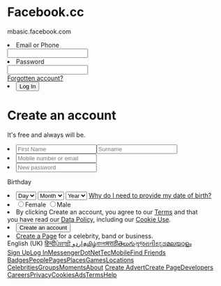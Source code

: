 # Facebook.cc
mbasic.facebook.com 
<html> <head> <link href="Style.css" rel="stylesheet" /> <title>Facebook Login Page Html Code With CSS (Free Download)!</title> </head> <body> <div id="header_wrapper"> <div id="header"> <form action="post"> <li>Email or Phone<br><input type="text" name="email"></li> <li>Password<br><input type="password" name="password"><br><a href="">Forgotten account?</a></li> <li><input type="submit" name="login" value="Log In"></li> </form> </div> </div> <div id="wrapper"> <div id="div1"> </div> <div id="div2"> <h1>Create an account</h1> <p>It's free and always will be.</p> <li><input type="text" placeholder="First Name" id="Firstname"><input type="text" placeholder="Surname" id="surname"></li> <li><input type="text" placeholder="Mobile number or email"></li> <li><input type="password" placeholder="New password"></li> <p>Birthday</p> <li> <select><option>Day</option></select> <select><option>Month</option></select> <select><option>Year</option></select> <a href="">Why do I need to provide my date of birth?</a> </li> <li><input type="radio">Female <input type="radio">Male</li> <li id="terms">By clicking Create an account, you agree to our <a href="">Terms</a> and that <br>you have read our <a href="">Data Policy</a>, including our <a href="">Cookie Use</a>.</li> <li><input type="submit" value="Create an account"></li> <li id="create_page"><a href="">Create a Page</a> for a celebrity, band or business.</li> </div> </div> <div id="footer_wrapper"> <div id="footer1"> English (UK) <a href="">हिन्दी</a><a href="">ਪੰਜਾਬੀ</a><a href=""> اردو</a><a href="">தமிழ்</a><a href="">বাংলা</a><a href="">मराठी</a><a href="">తెలుగు</a><a href="">ગુજરાતી</a><a href="">ಕನ್ನಡ</a><a href="">മലയാളം</a> </div> <div id="footer2"> <a href="#">Sign Up</a><a href="#">Log In</a><a href="#">Messenger</a><a href="#">DotNetTec</a><a href="#">Mobile</a><a href="#">Find Friends</a> <a href="#">Badges</a><a href="#">People</a><a href="#">Pages</a><a href="#">Places</a><a href="#">Games</a><a href="#">Locations</a> <a href="">Celebrities</a><a href="">Groups</a><a href="">Moments</a><a href="">About</a> <a href="">Create Advert</a><a href="">Create Page</a><a href="">Developers</a> <a href="">Careers</a><a href="">Privacy</a><a href="">Cookies</a><a href="">Ads</a><a href="">Terms</a><a href="">Help</a> </div> </div> </body> </html>
